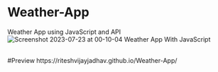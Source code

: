# Weather-App
Weather App using JavaScript and API
<br>
![Screenshot 2023-07-23 at 00-10-04 Weather App With JavaScript](https://github.com/riteshvijayjadhav/Weather-App/assets/121049948/22ab3b10-2df7-4111-b4f0-bf0ae69f9488)

<br>
#Preview
https://riteshvijayjadhav.github.io/Weather-App/
